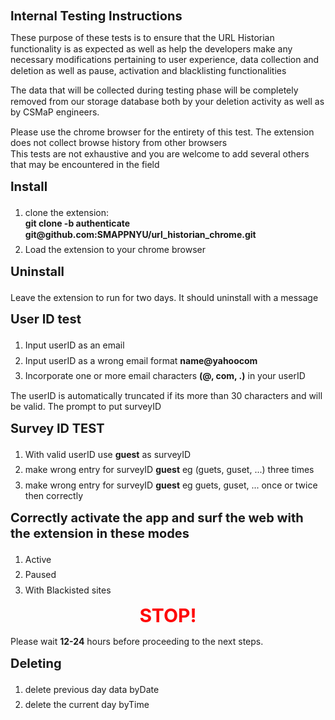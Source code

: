 # Internal Testing Instructions
<html>
<head>
 <style> 
 	h1, h2, h3, h4, p, li { 
		line-height: 1.25;
		font-size:	20px;
		margin-top: 0.5em;
	}
	p,ol,li {
		margin-top: 0.5em;
		font-size: 14px ;
	}
	.blink-two {
        animation: blinker-two 1.5s linear infinite;
      }
    @keyframes blinker-two {
        100% {
          opacity: 0;
        }
      }
</style>
</head>
<body>
	<p>These purpose of these tests is to ensure that the URL Historian functionality is as expected as well as help the developers make any necessary modifications pertaining to user experience, data collection and deletion as well as pause, activation and blacklisting functionalities</p>
	<p>The data that will be collected during testing phase will be completely removed from our storage database both by your deletion activity as well as by CSMaP engineers. </p>
	<p>Please use the chrome browser for the entirety of this test. The extension does not collect browse history from other browsers<br>
		This tests are not exhaustive and you are welcome to add several others that may be encountered in the field
	</p>
	<div>
		<h3> Install </h3>
		 <ol>
			<li> clone the extension:<br>
				<strong>git clone -b authenticate git@github.com:SMAPPNYU/url_historian_chrome.git</strong>
			</li>
			<li> Load the extension to your chrome browser</li>
		</ol>
	</div>
	<div>
		<h3>Uninstall</h3>
		<p>Leave the extension to run for two days. It should uninstall with a message</p>
	</div>
	<div>
		<h3> User ID test</h3>
		<ol>
			<li>Input userID as an email</li>
			<li>Input userID as a wrong email format <strong>name@yahoocom</strong> </li>
			<li>Incorporate one or more email characters <strong>(@, com, .)</strong> in your userID </li>
		</ol>
		<p> The userID is automatically truncated if its more than 30 characters and will be valid. The prompt to put surveyID</p>
	</div>
	<div>
		<h3> Survey ID TEST </h3>
		<ol>
			<li>With valid userID use <strong>guest</strong> as surveyID</li>
			<li>make wrong entry for surveyID <strong>guest</strong> eg (guets, guset, ...) three times</li>
			<li>make wrong entry for surveyID <strong>guest</strong> eg guets, guset, ... once or twice then correctly </li>
		</ol>
	</div>
	<div>
		<h3>Correctly activate the app and surf the web with the extension in these modes</h3>
		<ol>
			<li>Active</li>
			<li>Paused </li>
			<li>With Blackisted sites</li>
		</ol>
	</div>
	<div>
		<h1 class="blink-two" ><center><strong style="font-size: 30px; color: #FF0000">STOP!</strong></center></h1> 
		<p>Please wait <strong>12-24</strong> hours before proceeding to the next steps.</p> 
	</div>
	<div>
		<h3> Deleting</h3>
		<ol>
			<li>delete previous day data byDate </li>
			<li>delete the current day byTime </li>
		</ol>
	</div>
</body>
</html>